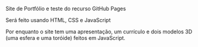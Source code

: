 Site de Portfólio e teste do recurso GitHub Pages

Será feito usando HTML, CSS e JavaScript

Por enquanto o site tem uma apresentação, um currículo e dois modelos 3D (uma esfera e uma toróide) feitos em JavaScript.
